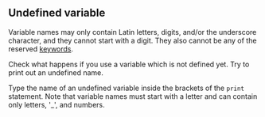 ## Undefined variable

Variable names may only contain Latin letters, digits, and/or the underscore 
character, and they cannot start with a digit. They also cannot be any of the 
reserved <a href="https://docs.python.org/3/reference/lexical_analysis.html#keywords">keywords</a>.
  
Check what happens if you use a variable which is not defined yet. Try to print out an undefined name.  

<div class="hint">Type the name of an undefined variable inside the brackets of the <code>print</code> statement. 
Note that variable names must start with a letter and can contain only letters, '_', and numbers.</div>
